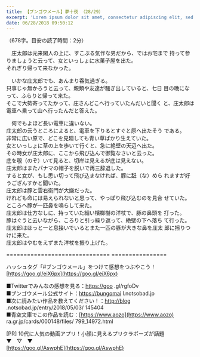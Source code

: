 ```yaml
---
title: 【ブンゴウメール】夢十夜 （28/29）
excerpt: 'Lorem ipsum dolor sit amet, consectetur adipiscing elit, sed do eiusmod tempor incididunt ut labore et dolore magna aliqua. Praesent elementum facilisis leo vel fringilla est ullamcorper eget. At imperdiet dui accumsan sit amet nulla facilisi morbi tempus.'
date: 06/28/2018 09:50:12
---
```


（678字。目安の読了時間：2分）

  
　庄太郎は元来閑人の上に、すこぶる気作な男だから、ではお宅まで 持って参りましょうと云って、女といっしょに水菓子屋を出た。  
それぎり帰って来なかった。

  
　いかな庄太郎でも、あんまり呑気過ぎる。  
只事じゃ無かろうと云って、親類や友達が騒ぎ出していると、七日 目の晩になって、ふらりと帰って来た。  
そこで大勢寄ってたかって、庄さんどこへ行っていたんだいと聞く と、庄太郎は電車へ乗って山へ行ったんだと答えた。

  
　何でもよほど長い電車に違いない。  
庄太郎の云うところによると、電車を下りるとすぐと原へ出たそう である。  
非常に広い原で、どこを見廻しても青い草ばかり生えていた。  
女といっしょに草の上を歩いて行くと、急に絶壁の天辺へ出た。  
その時女が庄太郎に、ここから飛び込んで御覧なさいと云った。  
底を覗（のぞ）いて見ると、切岸は見えるが底は見えない。  
庄太郎はまたパナマの帽子を脱いで再三辞退した。  
すると女が、もし思い切って飛び込まなければ、豚に舐（な）めら れますが好うござんすかと聞いた。  
庄太郎は豚と雲右衛門が大嫌だった。  
けれども命には易えられないと思って、やっぱり飛び込むのを見合 せていた。  
ところへ豚が一匹鼻を鳴らして来た。  
庄太郎は仕方なしに、持っていた細い檳榔樹の洋杖で、豚の鼻頭を 打った。  
豚はぐうと云いながら、ころりと引っ繰り返って、絶壁の下へ落ち て行った。  
庄太郎はほっと一と息接いでいるとまた一匹の豚が大きな鼻を庄太 郎に擦りつけに来た。  
庄太郎はやむをえずまた洋杖を振り上げた。

\============================== ================

ハッシュタグ「#ブンゴウメール」をつけて感想をつぶやこう！ [https://goo.gl/eiX6px](https://goo.gl/eiX6px)

■Twitterでみんなの感想を見る：[https://goo](https://goo) .gl/rgfoDv  
■ブンゴウメール公式サイト：[https://bungomai](https://bungomai) l.notsobad.jp  
■次に読みたい作品を教えてください！：[http://blog](http://blog) .notsobad.jp/entry/2018/05/03/ 145404  
■青空文庫でこの作品を読む：[https://www.aozo](https://www.aozo) ra.gr.jp/cards/000148/files/ 799\_14972.html

\[PR\] 10代に人気の動画アプリ！小顔に見えるプリクラポーズが話題  
▼　▽　▼  
[https://goo.gl/AswphE](https://goo.gl/AswphE)